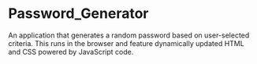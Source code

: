 # Password_Generator
An application that generates a random password based on user-selected criteria. This runs in the browser and feature dynamically updated HTML and CSS powered by JavaScript code.